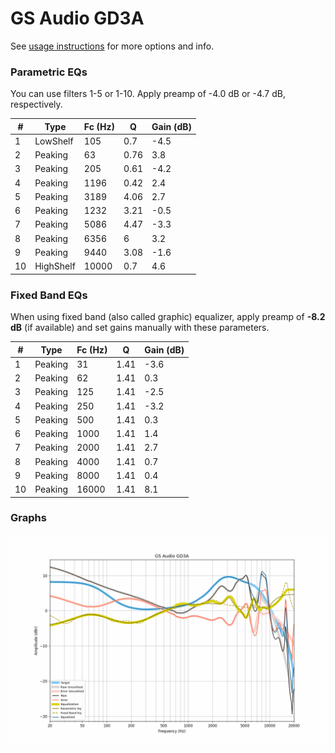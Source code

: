# GS Audio GD3A
See [usage instructions](https://github.com/jaakkopasanen/AutoEq#usage) for more options and info.

### Parametric EQs
You can use filters 1-5 or 1-10. Apply preamp of -4.0 dB or -4.7 dB, respectively.

|   # | Type      |   Fc (Hz) |    Q |   Gain (dB) |
|-----|-----------|-----------|------|-------------|
|   1 | LowShelf  |       105 | 0.7  |        -4.5 |
|   2 | Peaking   |        63 | 0.76 |         3.8 |
|   3 | Peaking   |       205 | 0.61 |        -4.2 |
|   4 | Peaking   |      1196 | 0.42 |         2.4 |
|   5 | Peaking   |      3189 | 4.06 |         2.7 |
|   6 | Peaking   |      1232 | 3.21 |        -0.5 |
|   7 | Peaking   |      5086 | 4.47 |        -3.3 |
|   8 | Peaking   |      6356 | 6    |         3.2 |
|   9 | Peaking   |      9440 | 3.08 |        -1.6 |
|  10 | HighShelf |     10000 | 0.7  |         4.6 |

### Fixed Band EQs
When using fixed band (also called graphic) equalizer, apply preamp of **-8.2 dB** (if available) and set gains manually with these parameters.

|   # | Type    |   Fc (Hz) |    Q |   Gain (dB) |
|-----|---------|-----------|------|-------------|
|   1 | Peaking |        31 | 1.41 |        -3.6 |
|   2 | Peaking |        62 | 1.41 |         0.3 |
|   3 | Peaking |       125 | 1.41 |        -2.5 |
|   4 | Peaking |       250 | 1.41 |        -3.2 |
|   5 | Peaking |       500 | 1.41 |         0.3 |
|   6 | Peaking |      1000 | 1.41 |         1.4 |
|   7 | Peaking |      2000 | 1.41 |         2.7 |
|   8 | Peaking |      4000 | 1.41 |         0.7 |
|   9 | Peaking |      8000 | 1.41 |         0.4 |
|  10 | Peaking |     16000 | 1.41 |         8.1 |

### Graphs
![](./GS%20Audio%20GD3A.png)
